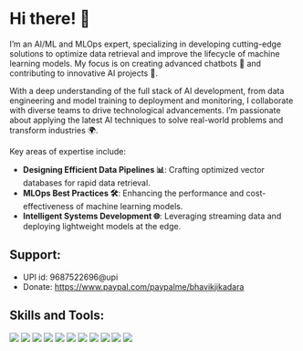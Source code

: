 # Hi there! :wave:

I’m an AI/ML and MLOps expert, specializing in developing cutting-edge solutions to optimize data retrieval and improve the lifecycle of machine learning models. My focus is on creating advanced chatbots 🤖 and contributing to innovative AI projects 🚀.

With a deep understanding of the full stack of AI development, from data engineering and model training to deployment and monitoring, I collaborate with diverse teams to drive technological advancements. I’m passionate about applying the latest AI techniques to solve real-world problems and transform industries 🌍.

Key areas of expertise include:

- **Designing Efficient Data Pipelines 📊**: Crafting optimized vector databases for rapid data retrieval.
- **MLOps Best Practices 🛠️**: Enhancing the performance and cost-effectiveness of machine learning models.
- **Intelligent Systems Development 🌐**: Leveraging streaming data and deploying lightweight models at the edge.


## Support:
* UPI id: 9687522696@upi
* Donate: https://www.paypal.com/paypalme/bhavikjikadara

## Skills and Tools:
![](https://img.shields.io/badge/Code-Python-informational?style=flat&logo=python&logoColor=white&color=2a2e3d)
![](https://img.shields.io/badge/IDE-VSCode-informational?style=flat&logo=vscode&logoColor=white&color=2a2e3d)
![](https://img.shields.io/badge/JupterNotebook-informational?style=flat&logo=vscode&logoColor=white&color=2a2e3d)
![](https://img.shields.io/badge/Frontend-Bootstrap-informational?style=flat&logo=bootstrap&logoColor=white&color=2a2e3d)
![](https://img.shields.io/badge/MachineLearning-Supervised-informational?style=flat&logoColor=white&color=2a2e3d)
![](https://img.shields.io/badge/MachineLearning-Unsupervised-informational?style=flat&logoColor=white&color=2a2e3d)
![](https://img.shields.io/badge/DeepLearning-PyTorchLightning-informational?style=flat&logo=pytorch&logoColor=white&color=2a2e3d)
![](https://img.shields.io/badge/NLP-HuggingFace-informational?style=flat&logoColor=white&color=2a2e3d)
![](https://img.shields.io/badge/DataVisualization-Plotly-informational?style=flat&logo=plotly&logoColor=white&color=2a2e3d)
![](https://img.shields.io/badge/DataVisualization-Seaborn-informational?style=flat&logoColor=white&color=2a2e3d)
![](https://img.shields.io/badge/Deployment-Heroku-informational?style=flat&logo=heroku&logoColor=white&color=2a2e3d)
